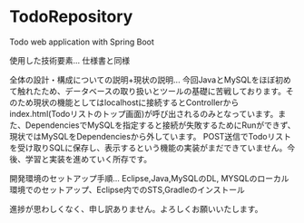 # TodoRepository
Todo web application with Spring Boot

使用した技術要素... 仕様書と同様

全体の設計・構成についての説明+現状の説明...
今回JavaとMySQLをほぼ初めて触れたため、データベースの取り扱いとツールの基礎に苦戦しております。そのため現状の機能としてはlocalhostに接続するとControllerからindex.html(Todoリストのトップ画面)が呼び出されるのみとなっています。また、DependenciesでMySQLを指定すると接続が失敗するためにRunができず、現状ではMySQLをDependenciesから外しています。
POST送信でTodoリストを受け取りSQLに保存し、表示するという機能の実装がまだできていません。今後、学習と実装を進めていく所存です。

開発環境のセットアップ手順...
Eclipse,Java,MySQLのDL, MYSQLのローカル環境でのセットアップ、Eclipse内でのSTS,Gradleのインストール

進捗が思わしくなく、申し訳ありません。よろしくお願いいたします。

